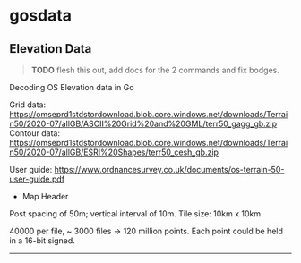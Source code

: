 # gosdata

## Elevation Data

> **TODO** flesh this out, add docs for the 2 commands and fix bodges. 

Decoding OS Elevation data in Go

Grid data: https://omseprd1stdstordownload.blob.core.windows.net/downloads/Terrain50/2020-07/allGB/ASCII%20Grid%20and%20GML/terr50_gagg_gb.zip
Contour data: https://omseprd1stdstordownload.blob.core.windows.net/downloads/Terrain50/2020-07/allGB/ESRI%20Shapes/terr50_cesh_gb.zip

User guide: https://www.ordnancesurvey.co.uk/documents/os-terrain-50-user-guide.pdf

* Map Header

Post spacing of 50m; vertical interval of 10m.
Tile size: 10km  x 10km

40000 per file, ~ 3000 files -> 120 million points. Each point could be held in a 16-bit signed.

--------
